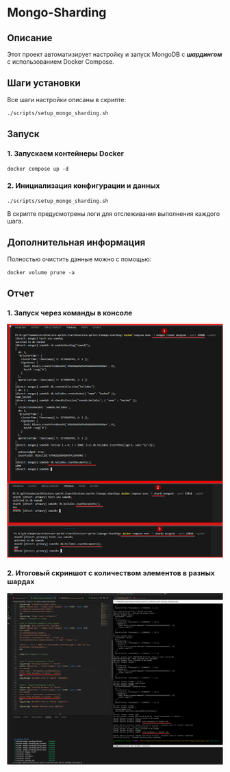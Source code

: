 # Mongo-Sharding

## Описание

Этот проект автоматизирует настройку и запуск MongoDB с **_шардингом_** с использованием Docker Compose.

## Шаги установки

Все шаги настройки описаны в скрипте:

```shell
./scripts/setup_mongo_sharding.sh
```

## Запуск

### 1. Запускаем контейнеры Docker

```shell
docker compose up -d
```

### 2. Инициализация конфигурации и данных

```shell
./scripts/setup_mongo_sharding.sh
```

В скрипте предусмотрены логи для отслеживания выполнения каждого шага.

## Дополнительная информация

Полностью очистить данные можно с помощью:

```shell
docker volume prune -a
```

## Отчет

### 1. Запуск через команды в консоле

![Скриншот выполнения 1](./result_task_2.png)

### 2. Итоговый скриншот с количеством элементов в разных шардах

![Скриншот выполнения 2](./result_run_screenshot_2.png)
